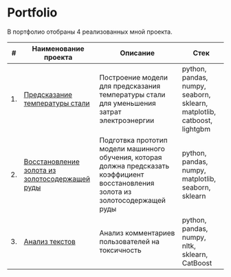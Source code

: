 # Portfolio

В портфолио отобраны 4 реализованных мной проекта. 

| #    | Наименование проекта                | Описание                                                     | Стек                                                         |
| ---- | ------------------------------------------------------------ | ------------------------------------------------------------ | ------------------------------------------------------------ |
| 1.   | [Предсказание температуры стали](https://github.com/cenzukari/Portfolio/tree/main/Steel%20Temperature) | Построение модели для предсказания температуры стали для уменьшения затрат электроэнергии | python, pandas, numpy, seaborn, sklearn, matplotlib, catboost, lightgbm       |
| 2.   | [Восстановление золота из золотосодержащей руды](https://github.com/cenzukari/Portfolio/tree/main/Gold%20recovery) | Подготвка прототип модели машинного обучения, которая должна предсказать коэффициент восстановления золота из золотосодержащей руды| python, pandas, numpy, matplotlib, seaborn, sklearn |
| 3.   | [Анализ текстов](https://github.com/aq2003/Portfolio/tree/main/Analyzing%20Texts) | Анализ комментариев пользователей на токсичность             | python, pandas, numpy, nltk, sklearn, CatBoost |
